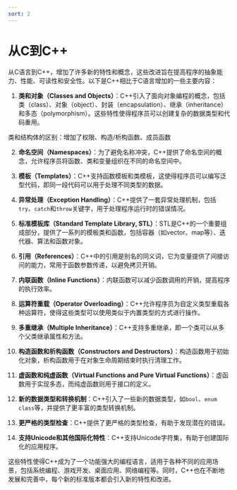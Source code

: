 ```yaml
---
sort: 2
---
```


# 从C到C++

从C语言到C++，增加了许多新的特性和概念，这些改进旨在提高程序的抽象能力、性能、可读性和安全性。以下是C++相比于C语言增加的一些主要内容：

1. **类和对象（Classes and Objects）**：C++引入了面向对象编程的概念，包括类（class）、对象（object）、封装（encapsulation）、继承（inheritance）和多态（polymorphism）。这些特性使得程序员可以创建复杂的数据类型和代码重用。

类和结构体的区别：增加了权限、构造/析构函数、成员函数

2. **命名空间（Namespaces）**：为了避免名称冲突，C++提供了命名空间的概念，允许程序员将函数、类和变量组织在不同的命名空间中。

3. **模板（Templates）**：C++支持函数模板和类模板，这使得程序员可以编写泛型代码，即同一段代码可以用于处理不同类型的数据。

4. **异常处理（Exception Handling）**：C++提供了一套异常处理机制，包括`try`、`catch`和`throw`关键字，用于处理程序运行时的错误情况。

5. **标准模板库（Standard Template Library, STL）**：STL是C++的一个重要组成部分，提供了一系列的模板类和函数，包括容器（如vector、map等）、迭代器、算法和函数对象。

6. **引用（References）**：C++中的引用是别名的同义词，它为变量提供了间接访问的能力，常用于函数参数传递，以避免拷贝开销。

7. **内联函数（Inline Functions）**：内联函数可以减少函数调用的开销，提高程序的执行效率。

8. **运算符重载（Operator Overloading）**：C++允许程序员为自定义类型重载各种运算符，使得这些类型可以使用类似于内置类型的方式进行操作。

9. **多重继承（Multiple Inheritance）**：C++支持多重继承，即一个类可以从多个父类继承属性和方法。

10. **构造函数和析构函数（Constructors and Destructors）**：构造函数用于初始化对象，析构函数用于在对象生命周期结束时执行清理工作。

11. **虚函数和纯虚函数（Virtual Functions and Pure Virtual Functions）**：虚函数用于实现多态，而纯虚函数则用于接口的定义。

12. **新的数据类型和转换机制**：C++引入了一些新的数据类型，如`bool`、`enum class`等，并提供了更丰富的类型转换机制。

13. **更严格的类型检查**：C++提供了更严格的类型检查，有助于发现潜在的错误。

14. **支持Unicode和其他国际化特性**：C++支持Unicode字符集，有助于创建国际化的应用程序。

这些特性使得C++成为了一个功能强大的编程语言，适用于各种不同的应用场景，包括系统编程、游戏开发、桌面应用、网络编程等。同时，C++也在不断地发展和完善中，每个新的标准版本都会引入新的特性和改进。
